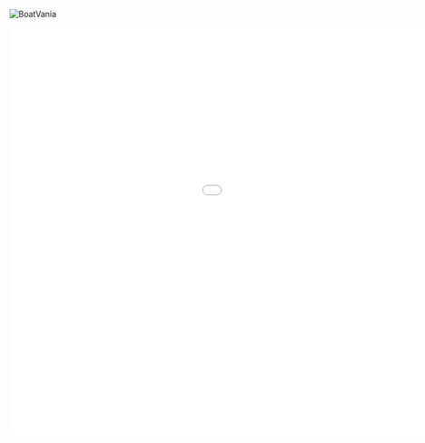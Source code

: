 
![BoatVania](https://github.com/infofield/GameWebgl/assets/18258043/0e87ef81-750a-4ba9-bc46-e2e27a634bc8)
<iframe id="" src="[https://github.com/infofield/GameWebgl/assets/18258043/0e87ef81-750a-4ba9-bc46-e2e27a634bc8](https://infofield.github.io/GameWebgl/)" name="" width="1280" height="720" frameborder="0" marginheight="0" scrolling="no"></iframe>
